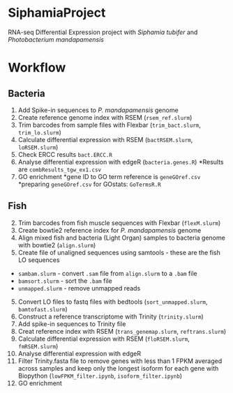 # SiphamiaProject
RNA-seq Differential Expression project with _Siphamia tubifer_ and _Photobacterium mandapamensis_

# Workflow
## Bacteria
1. Add Spike-in sequences to _P. mandapamensis_ genome
2. Create reference genome index with RSEM (```rsem_ref.slurm```)
3. Trim barcodes from sample files with Flexbar (``trim_bact.slurm``, ``trim_lo.slurm``)
4. Calculate differential expression with RSEM (``bactRSEM.slurm``, ``loRSEM.slurm``)
5. Check ERCC results `bact.ERCC.R`
5. Analyse differential expression with edgeR (``bacteria.genes.R``)
  *Results are `combResults_tgw_ex1.csv`
6. GO enrichment
  *gene ID to GO term reference is `geneGOref.csv`
  *preparing `geneGOref.csv` for GOstats: `GoTermsR.R`

## Fish
2. Trim barcodes from fish muscle sequences with Flexbar (``flexM.slurm``)
1. Create bowtie2 reference index for _P. mandapamensis_ genome
2. Align mixed fish and bacteria (Light Organ) samples to bacteria genome with bowtie2 (``align.slurm``)
4. Create file of unaligned sequences using samtools - these are the fish LO sequences  
  * ``sambam.slurm`` - convert ``.sam`` file from ``align.slurm`` to a ``.bam`` file
  * ``bamsort.slurm`` - sort the ``.bam`` file
  * ``unmapped.slurm`` - remove unmapped reads 
5. Convert LO files to fastq files with bedtools (``sort_unmapped.slurm``, ``bamtofast.slurm``)
6. Construct a reference transcriptome with Trinity (``trinity.slurm``)
7. Add spike-in sequences to Trinity file
8. Creat reference index with RSEM (``trans_genemap.slurm``, ``reftrans.slurm``)
9. Calculate differential expression with RSEM (``floRSEM.slurm``, ``fmRSEM.slurm``)
10. Analyse differential expression with edgeR
11. Filter Trinity.fasta file to remove genes with less than 1 FPKM averaged across samples and keep only the longest isoform for each gene with Biopython (``lowFPKM_filter.ipynb``, ``isoform_filter.ipynb``)
12. GO enrichment
